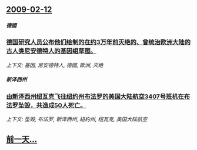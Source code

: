 ## [2009-02-12](/news/2009/02/12/index.md)

##### 德國
### [德国研究人员公布他们绘制的在约3万年前灭绝的、曾统治欧洲大陆的古人类尼安德特人的基因组草图。](/news/2009/02/12/德国研究人员公布他们绘制的在约3万年前灭绝的-曾统治欧洲大陆的古人类尼安德特人的基因组草图.md)
_上下文: 基因, 尼安德特人, 德國, 歐洲, 灭绝_

##### 新泽西州
### [由新泽西州纽瓦克飞往纽约州布法罗的美国大陆航空3407号班机在布法罗坠毁，共造成50人死亡。](/news/2009/02/12/由新泽西州纽瓦克飞往纽约州布法罗的美国大陆航空3407号班机在布法罗坠毁-共造成50人死亡.md)
_上下文: 坠毁, 布法罗, 新泽西州, 紐約州, 纽瓦克, 美国大陆航空_

## [前一天...](/news/2009/02/11/index.md)

